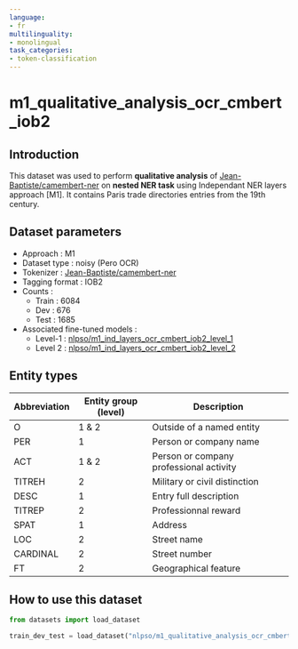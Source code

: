 ```yaml
---
language:
- fr
multilinguality:
- monolingual
task_categories:
- token-classification
---
```


# m1_qualitative_analysis_ocr_cmbert_iob2

## Introduction

This dataset was used to perform **qualitative analysis** of [Jean-Baptiste/camembert-ner](https://huggingface.co/Jean-Baptiste/camembert-ner) on **nested NER task** using Independant NER layers approach [M1]. 
It contains Paris trade directories entries from the 19th century.

## Dataset parameters

* Approach : M1
* Dataset type : noisy (Pero OCR)
* Tokenizer : [Jean-Baptiste/camembert-ner](https://huggingface.co/Jean-Baptiste/camembert-ner)
* Tagging format : IOB2
* Counts : 
    * Train : 6084
    * Dev : 676
    * Test : 1685
* Associated fine-tuned models :
    * Level-1 : [nlpso/m1_ind_layers_ocr_cmbert_iob2_level_1](https://huggingface.co/nlpso/m1_ind_layers_ocr_cmbert_iob2_level_1)
    * Level 2 : [nlpso/m1_ind_layers_ocr_cmbert_iob2_level_2](https://huggingface.co/nlpso/m1_ind_layers_ocr_cmbert_iob2_level_2)
    
## Entity types

Abbreviation|Entity group (level)|Description
-|-|-
O |1 & 2|Outside of a named entity
PER |1|Person or company name
ACT |1 & 2|Person or company professional activity
TITREH |2|Military or civil distinction
DESC |1|Entry full description
TITREP |2|Professionnal reward
SPAT |1|Address
LOC |2|Street name
CARDINAL |2|Street number
FT |2|Geographical feature

## How to use this dataset

```python
from datasets import load_dataset

train_dev_test = load_dataset("nlpso/m1_qualitative_analysis_ocr_cmbert_iob2")
